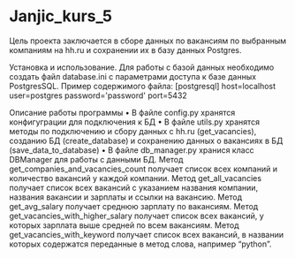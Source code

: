 # Janjic_kurs_5
Цель проекта заключается в сборе данных по вакансиям по выбранным компаниям на hh.ru и сохранении их в базу данных Postgres.

Установка и использование.
Для работы с базой данных необходимо создать файл database.ini с параметрами доступа к базе данных PostgresSQL. Пример содержимого файла:
[postgresql]
host=localhost
user=postgres
password='password'
port=5432

Описание работы программы
•	В файле config.py хранятся конфигуграции для подключения к БД
•	В файле utils.py хранятся методы по подключению и сбору данных с hh.ru (get_vacancies), созданию БД (create_database) и сохранению данных о вакансиях в БД (save_data_to_database)
•	В файле db_manager.py хранися класс DBManager для работы с данными БД. 
Метод get_companies_and_vacancies_count получает список всех компаний и количество вакансий у каждой компании.
Метод get_all_vacancies получает список всех вакансий с указанием названия компании, названия вакансии и зарплаты и ссылки на вакансию.
Метод get_avg_salary получает среднюю зарплату по вакансиям.
Метод get_vacancies_with_higher_salary получает список всех вакансий, у которых зарплата выше средней по всем вакансиям.
Метод get_vacancies_with_keyword получает список всех вакансий, в названии которых содержатся переданные в метод слова, например “python”.
